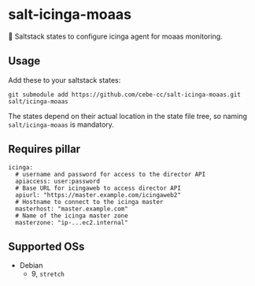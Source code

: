# salt-icinga-moaas

:wrench: Saltstack states to configure icinga agent for moaas monitoring.

## Usage

Add these to your saltstack states:

    git submodule add https://github.com/cebe-cc/salt-icinga-moaas.git salt/icinga-moaas
    
The states depend on their actual location in the state file tree, so naming `salt/icinga-moaas` is mandatory.

## Requires pillar

```sls
icinga:
  # username and password for access to the director API
  apiaccess: user:password
  # Base URL for icingaweb to access director API
  apiurl: "https://master.example.com/icingaweb2"
  # Hostname to connect to the icinga master
  masterhost: "master.example.com"
  # Name of the icinga master zone
  masterzone: "ip-...ec2.internal"

```

## Supported OSs

- Debian
  - 9, `stretch`
